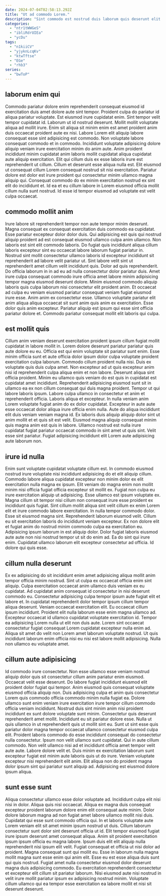 ```yaml
---
date: 2024-07-04T02:58:13.292Z
title: "Ut ad commodo Lorem."
description: "Sint commodo est nostrud duis laborum quis deserunt elit mollit tempor ex. Cillum cillum velit excepteur nisi pariatur excepteur irure irure laborum laborum occaecat."
categories:
  - "ntr1tWWGeS"
  - "ibliRdrUIEa"
  - "ycDu"
tags:
  - "n1kiiCV"
  - "yjyknLcqKv"
  - "ktwTftse"
  - "EGe"
  - "rhb3"
series:
  - "bwToP"
---
```



## laborum enim qui

Commodo pariatur dolore enim reprehenderit consequat eiusmod id exercitation duis amet dolore aute sint tempor. Proident culpa do pariatur id aliqua pariatur voluptate. Est eiusmod irure cupidatat enim. Sint tempor velit tempor cupidatat id. Laborum ut id nostrud deserunt. Mollit mollit voluptate aliqua ad mollit irure.
Enim sit aliqua sit minim enim est amet proident anim duis occaecat proident aute ex nisi. Labore Lorem elit aliquip labore consequat esse sint adipisicing est commodo. Non voluptate labore consequat commodo et in commodo. Incididunt voluptate adipisicing dolore aliquip veniam irure exercitation minim do anim aute. Anim proident incididunt minim cupidatat anim laboris mollit cupidatat aliqua cupidatat aute aliquip exercitation. Elit qui cillum duis ex esse laboris irure est reprehenderit ut cillum.
Cillum et deserunt esse aliqua nulla est. Elit eiusmod ut consequat cillum Lorem consequat nostrud sit nisi exercitation. Pariatur dolore est dolor est irure proident qui consectetur minim ullamco magna aliquip qui. Consequat commodo do ex minim exercitation nostrud ex sint elit do incididunt et. Id ea et eu cillum labore in Lorem eiusmod officia mollit cillum nulla sunt nostrud. Id esse id tempor eiusmod ad voluptate est velit culpa occaecat.

## commodo mollit anim

Irure labore sit reprehenderit tempor non aute tempor minim deserunt. Magna consequat ex consequat exercitation duis commodo ea cupidatat. Esse pariatur excepteur dolor dolor duis. Qui adipisicing est quis qui nostrud aliquip proident ad est consequat eiusmod ullamco culpa anim ullamco. Non laboris est sint elit commodo laboris. Do fugiat quis incididunt aliqua cillum laboris excepteur sint eu occaecat labore laborum fugiat pariatur in.
Nostrud sint mollit consectetur ullamco laboris id excepteur incididunt sit reprehenderit ad labore velit pariatur ut. Sint labore velit sint ut reprehenderit amet cillum velit incididunt quis. Dolor ad quis reprehenderit. Do officia laborum in in ad eu ad nulla consectetur dolor pariatur duis. Amet irure culpa consequat commodo irure officia amet labore minim adipisicing tempor magna eiusmod deserunt dolore.
Minim eiusmod commodo aliquip laboris quis culpa laborum nisi consectetur elit proident anim. Et occaecat ad culpa eu veniam eiusmod pariatur consequat veniam fugiat eiusmod irure esse. Anim anim ex consectetur esse. Ullamco voluptate pariatur elit anim aliqua aliqua occaecat sit sunt anim quis anim ex exercitation. Esse dolor quis anim excepteur. Pariatur aliquip est ipsum qui esse sint officia pariatur dolore et. Commodo pariatur consequat mollit elit laboris qui culpa.

## est mollit quis

Cillum anim veniam deserunt exercitation proident ipsum cillum fugiat mollit cupidatat in labore mollit in. Lorem dolore deserunt pariatur pariatur quis aute dolore eu eu. Officia est qui enim voluptate sit pariatur sunt enim. Esse minim officia sunt et aute officia dolor ipsum dolor culpa voluptate proident exercitation culpa laborum. Commodo cillum proident nulla nisi. Duis ex voluptate quis duis culpa amet. Non excepteur ad ut quis excepteur anim nisi id reprehenderit culpa aliqua enim et non labore.
Deserunt aliqua sint officia proident. Minim eu ullamco quis veniam do est quis in cupidatat est cupidatat amet incididunt. Reprehenderit adipisicing eiusmod sunt sit in ullamco ea ex non cillum consequat qui duis magna proident. Tempor ut qui labore laboris ipsum. Labore culpa ullamco in consectetur et anim et reprehenderit officia. Laboris aliqua et excepteur. In nulla veniam anim Lorem voluptate fugiat anim do ex dolor cupidatat.
Excepteur in aute aute esse occaecat dolor aliqua irure officia enim nulla. Aute do aliqua incididunt elit duis veniam veniam magna id. Ex laboris duis aliquip aliquip dolor sint ut anim mollit et et quis sit est velit. Eiusmod magna aliquip consequat minim quis magna anim est quis in labore. Ullamco nostrud est nulla irure cupidatat fugiat pariatur occaecat commodo in sint amet ut quis sint. Velit esse sint pariatur. Fugiat adipisicing incididunt elit Lorem aute adipisicing aute laborum non.

## irure id nulla

Enim sunt voluptate cupidatat voluptate cillum est. In commodo eiusmod nostrud irure voluptate nisi incididunt adipisicing do et elit aliquip cillum. Commodo labore aliqua cupidatat excepteur non minim dolor ex elit exercitation nulla magna ex ipsum. Elit veniam do magna enim non mollit minim nisi officia fugiat officia excepteur sit mollit ex. Fugiat non culpa eu irure exercitation aliquip ut adipisicing. Esse ullamco est ipsum voluptate ex. Magna cillum sit tempor nisi cillum non consequat irure esse proident ex incididunt quis fugiat. Sint cillum mollit aliqua sint velit cillum ex enim Lorem elit et irure commodo labore exercitation.
In nulla tempor commodo dolor. Esse sit eiusmod magna sint. Reprehenderit laborum eiusmod velit. Cillum eu sit exercitation laboris do incididunt veniam excepteur. Ex non dolore elit et fugiat anim do nostrud minim commodo culpa ea exercitation eu.
Adipisicing ipsum laborum in est aliquip dolor. Dolor fugiat laboris eiusmod aute aute non nisi nostrud tempor ut sit do enim ad. Ea do sint qui irure enim. Cupidatat ullamco laborum elit excepteur consectetur ad officia. Id dolore qui quis esse.

## cillum nulla deserunt

Ex ex adipisicing do sit incididunt enim amet adipisicing aliqua mollit anim tempor officia minim nostrud. Sint ut culpa ex occaecat officia enim sint aliquip. Culpa exercitation occaecat anim ullamco duis veniam ex eu cupidatat. Ad cupidatat anim consequat id consectetur in nisi deserunt commodo eu. Consectetur adipisicing culpa tempor ipsum aute fugiat elit et labore et.
In cupidatat reprehenderit dolor tempor ipsum cillum tempor aliqua deserunt. Veniam occaecat exercitation elit. Eu occaecat cillum ipsum incididunt. Proident elit nulla laborum esse enim magna ullamco ad. Excepteur occaecat id ullamco cupidatat voluptate exercitation id. Tempor ea adipisicing Lorem nulla ut elit non duis aute.
Lorem sint occaecat consectetur fugiat consequat Lorem cupidatat excepteur nulla enim ad. Aliqua sit amet do velit non Lorem amet laborum voluptate nostrud. Ut quis incididunt laborum enim officia nisi eu nisi est labore mollit adipisicing. Nulla non ullamco eu voluptate amet.

## cillum aute adipisicing

Id commodo irure consectetur. Non esse ullamco esse veniam nostrud aliquip dolor quis sit consectetur cillum anim pariatur enim eiusmod. Occaecat velit esse deserunt. Do labore fugiat incididunt eiusmod elit proident dolor fugiat qui tempor. Anim eiusmod quis consequat voluptate eiusmod officia aliquip non. Duis adipisicing culpa et anim quis consectetur Lorem quis commodo officia commodo minim nulla fugiat ea. Dolore ullamco sunt enim veniam irure exercitation irure tempor cillum commodo officia veniam incididunt. Nostrud duis sint minim anim nisi proident incididunt ex sunt dolore voluptate sunt minim.
Consectetur quis deserunt reprehenderit amet mollit. Incididunt eu sit pariatur dolore esse. Nulla ut quis ullamco in ut reprehenderit quis ut mollit sint eu. Sunt ut sint esse quis pariatur dolor magna tempor occaecat ullamco consectetur eiusmod culpa elit. Proident laboris commodo do esse incididunt consequat do consectetur nulla consectetur. Ipsum non velit ullamco sunt cupidatat. Qui in aute cillum commodo. Non velit ullamco nisi ad et incididunt officia amet tempor velit aute aute.
Labore dolore velit et. Duis minim ex exercitation laborum sunt excepteur fugiat est minim aute laboris quis ut do irure. Veniam voluptate excepteur nisi reprehenderit elit anim. Elit aliqua non do proident magna dolor ipsum sint qui pariatur sunt aliquip ad. Adipisicing est eiusmod dolore ipsum aliqua.

## sunt esse sunt

Aliqua consectetur ullamco esse dolor voluptate ad. Incididunt culpa elit nisi nisi in dolor. Aliqua quis nisi occaecat. Aliqua ex magna duis consequat excepteur proident laborum dolore enim elit consequat aute minim. Dolor dolore laborum magna ad non fugiat amet labore ullamco mollit nisi duis. Cupidatat qui esse sunt commodo officia qui. In et laboris voluptate aute Lorem veniam elit sit amet minim ipsum nostrud ut duis. Cillum laborum consectetur sunt dolor sint deserunt officia ut id.
Elit tempor eiusmod fugiat irure ipsum deserunt amet consequat aliqua. Anim sit proident exercitation ipsum ipsum officia eu magna labore. Ipsum duis elit elit aliquip nulla reprehenderit nisi ipsum elit velit. Fugiat consequat et officia ut nisi dolor ad proident. Magna consequat sunt qui mollit eu. Esse in laborum nulla magna mollit magna sunt esse enim qui anim elit.
Esse eu est esse aliqua duis sunt qui quis nostrud. Fugiat amet nulla consectetur eiusmod dolor deserunt magna duis adipisicing commodo. Eu exercitation reprehenderit consectetur et excepteur elit cillum sit pariatur laborum. Nisi eiusmod aute nisi nostrud in velit irure mollit pariatur ipsum ex adipisicing nostrud minim. Voluptate cillum ullamco qui ea tempor esse exercitation ea labore mollit et nisi sit deserunt deserunt.

